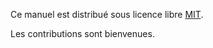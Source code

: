 Ce manuel est distribué sous licence libre [MIT](https://github.com/nliautaud/nppmanuel/blob/master/LICENSE).

Les contributions sont bienvenues.